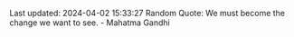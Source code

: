 Last updated: 2024-04-02 15:33:27
Random Quote: We must become the change we want to see. - Mahatma Gandhi